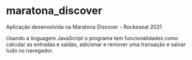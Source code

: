 # maratona_discover
 Aplicação desenvolvida na Maratona Discover - Rockeseat 2021
 
Usando a linguagem JavaScript o programa tem funcionalidades como calcular as entradas e saídas, adicionar e remover uma transação e salvar tudo no navegador.
